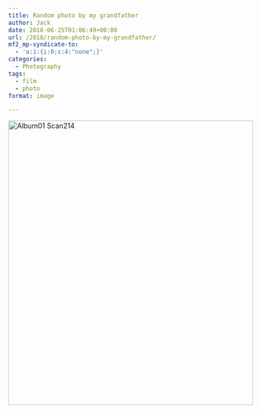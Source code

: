 ```yaml
---
title: Random photo by my grandfather
author: Jack
date: 2018-06-25T01:06:49+00:00
url: /2018/random-photo-by-my-grandfather/
mf2_mp-syndicate-to:
  - 'a:1:{i:0;s:4:"none";}'
categories:
  - Photography
tags:
  - film
  - photo
format: image

---
```

<img title="Album01-Scan214.jpg" src="/img/2018/06/Album01-Scan214.jpg" alt="Album01 Scan214" width="498" height="580" border="0" />